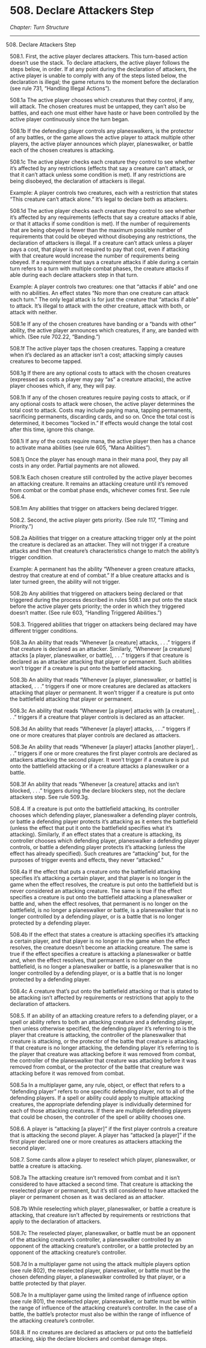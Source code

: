 # 508. Declare Attackers Step

*Chapter: Turn Structure*

---

508. Declare Attackers Step



508.1. First, the active player declares attackers. This turn-based action doesn’t use the stack. To declare attackers, the active player follows the steps below, in order. If at any point during the declaration of attackers, the active player is unable to comply with any of the steps listed below, the declaration is illegal; the game returns to the moment before the declaration (see rule 731, “Handling Illegal Actions”).



508.1a The active player chooses which creatures that they control, if any, will attack. The chosen creatures must be untapped, they can’t also be battles, and each one must either have haste or have been controlled by the active player continuously since the turn began.



508.1b If the defending player controls any planeswalkers, is the protector of any battles, or the game allows the active player to attack multiple other players, the active player announces which player, planeswalker, or battle each of the chosen creatures is attacking.



508.1c The active player checks each creature they control to see whether it’s affected by any restrictions (effects that say a creature can’t attack, or that it can’t attack unless some condition is met). If any restrictions are being disobeyed, the declaration of attackers is illegal.

Example: A player controls two creatures, each with a restriction that states “This creature can’t attack alone.” It’s legal to declare both as attackers.



508.1d The active player checks each creature they control to see whether it’s affected by any requirements (effects that say a creature attacks if able, or that it attacks if some condition is met). If the number of requirements that are being obeyed is fewer than the maximum possible number of requirements that could be obeyed without disobeying any restrictions, the declaration of attackers is illegal. If a creature can’t attack unless a player pays a cost, that player is not required to pay that cost, even if attacking with that creature would increase the number of requirements being obeyed. If a requirement that says a creature attacks if able during a certain turn refers to a turn with multiple combat phases, the creature attacks if able during each declare attackers step in that turn.

Example: A player controls two creatures: one that “attacks if able” and one with no abilities. An effect states “No more than one creature can attack each turn.” The only legal attack is for just the creature that “attacks if able” to attack. It’s illegal to attack with the other creature, attack with both, or attack with neither.



508.1e If any of the chosen creatures have banding or a “bands with other” ability, the active player announces which creatures, if any, are banded with which. (See rule 702.22, “Banding.”)



508.1f The active player taps the chosen creatures. Tapping a creature when it’s declared as an attacker isn’t a cost; attacking simply causes creatures to become tapped.



508.1g If there are any optional costs to attack with the chosen creatures (expressed as costs a player may pay “as” a creature attacks), the active player chooses which, if any, they will pay.



508.1h If any of the chosen creatures require paying costs to attack, or if any optional costs to attack were chosen, the active player determines the total cost to attack. Costs may include paying mana, tapping permanents, sacrificing permanents, discarding cards, and so on. Once the total cost is determined, it becomes “locked in.” If effects would change the total cost after this time, ignore this change.



508.1i If any of the costs require mana, the active player then has a chance to activate mana abilities (see rule 605, “Mana Abilities”).



508.1j Once the player has enough mana in their mana pool, they pay all costs in any order. Partial payments are not allowed.



508.1k Each chosen creature still controlled by the active player becomes an attacking creature. It remains an attacking creature until it’s removed from combat or the combat phase ends, whichever comes first. See rule 506.4.



508.1m Any abilities that trigger on attackers being declared trigger.



508.2. Second, the active player gets priority. (See rule 117, “Timing and Priority.”)



508.2a Abilities that trigger on a creature attacking trigger only at the point the creature is declared as an attacker. They will not trigger if a creature attacks and then that creature’s characteristics change to match the ability’s trigger condition.

Example: A permanent has the ability “Whenever a green creature attacks, destroy that creature at end of combat.” If a blue creature attacks and is later turned green, the ability will not trigger.



508.2b Any abilities that triggered on attackers being declared or that triggered during the process described in rules 508.1 are put onto the stack before the active player gets priority; the order in which they triggered doesn’t matter. (See rule 603, “Handling Triggered Abilities.”)



508.3. Triggered abilities that trigger on attackers being declared may have different trigger conditions.



508.3a An ability that reads “Whenever [a creature] attacks, . . .” triggers if that creature is declared as an attacker. Similarly, “Whenever [a creature] attacks [a player, planeswalker, or battle], . . .” triggers if that creature is declared as an attacker attacking that player or permanent. Such abilities won’t trigger if a creature is put onto the battlefield attacking.



508.3b An ability that reads “Whenever [a player, planeswalker, or battle] is attacked, . . .” triggers if one or more creatures are declared as attackers attacking that player or permanent. It won’t trigger if a creature is put onto the battlefield attacking that player or permanent.



508.3c An ability that reads “Whenever [a player] attacks with [a creature], . . .” triggers if a creature that player controls is declared as an attacker.



508.3d An ability that reads “Whenever [a player] attacks, . . .” triggers if one or more creatures that player controls are declared as attackers.



508.3e An ability that reads “Whenever [a player] attacks [another player], . . .” triggers if one or more creatures the first player controls are declared as attackers attacking the second player. It won’t trigger if a creature is put onto the battlefield attacking or if a creature attacks a planeswalker or a battle.



508.3f An ability that reads “Whenever [a creature] attacks and isn’t blocked, . . .” triggers during the declare blockers step, not the declare attackers step. See rule 509.3g.



508.4. If a creature is put onto the battlefield attacking, its controller chooses which defending player, planeswalker a defending player controls, or battle a defending player protects it’s attacking as it enters the battlefield (unless the effect that put it onto the battlefield specifies what it’s attacking). Similarly, if an effect states that a creature is attacking, its controller chooses which defending player, planeswalker a defending player controls, or battle a defending player protects it’s attacking (unless the effect has already specified). Such creatures are “attacking” but, for the purposes of trigger events and effects, they never “attacked.”



508.4a If the effect that puts a creature onto the battlefield attacking specifies it’s attacking a certain player, and that player is no longer in the game when the effect resolves, the creature is put onto the battlefield but is never considered an attacking creature. The same is true if the effect specifies a creature is put onto the battlefield attacking a planeswalker or battle and, when the effect resolves, that permanent is no longer on the battlefield, is no longer a planeswalker or battle, is a planeswalker that is no longer controlled by a defending player, or is a battle that is no longer protected by a defending player.



508.4b If the effect that states a creature is attacking specifies it’s attacking a certain player, and that player is no longer in the game when the effect resolves, the creature doesn’t become an attacking creature. The same is true if the effect specifies a creature is attacking a planeswalker or battle and, when the effect resolves, that permanent is no longer on the battlefield, is no longer a planeswalker or battle, is a planeswalker that is no longer controlled by a defending player, or is a battle that is no longer protected by a defending player.



508.4c A creature that’s put onto the battlefield attacking or that is stated to be attacking isn’t affected by requirements or restrictions that apply to the declaration of attackers.



508.5. If an ability of an attacking creature refers to a defending player, or a spell or ability refers to both an attacking creature and a defending player, then unless otherwise specified, the defending player it’s referring to is the player that creature is attacking, the controller of the planeswalker that creature is attacking, or the protector of the battle that creature is attacking. If that creature is no longer attacking, the defending player it’s referring to is the player that creature was attacking before it was removed from combat, the controller of the planeswalker that creature was attacking before it was removed from combat, or the protector of the battle that creature was attacking before it was removed from combat.



508.5a In a multiplayer game, any rule, object, or effect that refers to a “defending player” refers to one specific defending player, not to all of the defending players. If a spell or ability could apply to multiple attacking creatures, the appropriate defending player is individually determined for each of those attacking creatures. If there are multiple defending players that could be chosen, the controller of the spell or ability chooses one.



508.6. A player is “attacking [a player]” if the first player controls a creature that is attacking the second player. A player has “attacked [a player]” if the first player declared one or more creatures as attackers attacking the second player.



508.7. Some cards allow a player to reselect which player, planeswalker, or battle a creature is attacking.



508.7a The attacking creature isn’t removed from combat and it isn’t considered to have attacked a second time. That creature is attacking the reselected player or permanent, but it’s still considered to have attacked the player or permanent chosen as it was declared as an attacker.



508.7b While reselecting which player, planeswalker, or battle a creature is attacking, that creature isn’t affected by requirements or restrictions that apply to the declaration of attackers.



508.7c The reselected player, planeswalker, or battle must be an opponent of the attacking creature’s controller, a planeswalker controlled by an opponent of the attacking creature’s controller, or a battle protected by an opponent of the attacking creature’s controller.



508.7d In a multiplayer game not using the attack multiple players option (see rule 802), the reselected player, planeswalker, or battle must be the chosen defending player, a planeswalker controlled by that player, or a battle protected by that player.



508.7e In a multiplayer game using the limited range of influence option (see rule 801), the reselected player, planeswalker, or battle must be within the range of influence of the attacking creature’s controller. In the case of a battle, the battle’s protector must also be within the range of influence of the attacking creature’s controller.



508.8. If no creatures are declared as attackers or put onto the battlefield attacking, skip the declare blockers and combat damage steps.


